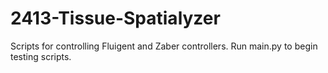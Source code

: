 # 2413-Tissue-Spatialyzer

Scripts for controlling Fluigent and Zaber controllers.
Run main.py to begin testing scripts.
